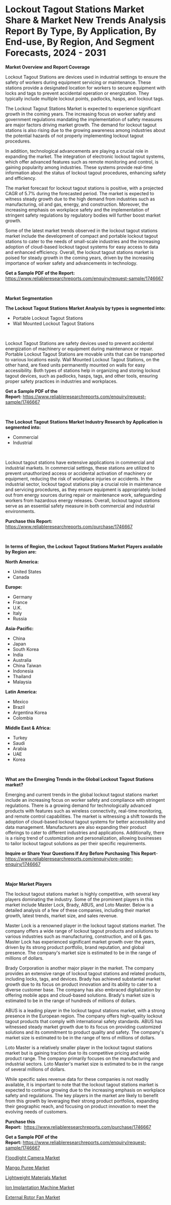 <p><h1>Lockout Tagout Stations Market Share & Market New Trends Analysis Report By Type, By Application, By End-use, By Region, And Segment Forecasts, 2024 - 2031</h1></p><p><strong>Market Overview and Report Coverage</strong></p>
<p><p>Lockout Tagout Stations are devices used in industrial settings to ensure the safety of workers during equipment servicing or maintenance. These stations provide a designated location for workers to secure equipment with locks and tags to prevent accidental operation or energization. They typically include multiple lockout points, padlocks, hasps, and lockout tags.</p><p>The Lockout Tagout Stations Market is expected to experience significant growth in the coming years. The increasing focus on worker safety and government regulations mandating the implementation of safety measures are major factors driving market growth. The demand for lockout tagout stations is also rising due to the growing awareness among industries about the potential hazards of not properly implementing lockout tagout procedures.</p><p>In addition, technological advancements are playing a crucial role in expanding the market. The integration of electronic lockout tagout systems, which offer advanced features such as remote monitoring and control, is gaining popularity among industries. These systems provide real-time information about the status of lockout tagout procedures, enhancing safety and efficiency.</p><p>The market forecast for lockout tagout stations is positive, with a projected CAGR of 5.7% during the forecasted period. The market is expected to witness steady growth due to the high demand from industries such as manufacturing, oil and gas, energy, and construction. Moreover, the increasing emphasis on workplace safety and the implementation of stringent safety regulations by regulatory bodies will further boost market growth.</p><p>Some of the latest market trends observed in the lockout tagout stations market include the development of compact and portable lockout tagout stations to cater to the needs of small-scale industries and the increasing adoption of cloud-based lockout tagout systems for easy access to data and enhanced efficiency. Overall, the lockout tagout stations market is poised for steady growth in the coming years, driven by the increasing importance of worker safety and advancements in technology.</p></p>
<p><strong>Get a Sample PDF of the Report:</strong> <a href="https://www.reliableresearchreports.com/enquiry/request-sample/1746667">https://www.reliableresearchreports.com/enquiry/request-sample/1746667</a></p>
<p>&nbsp;</p>
<p><strong>Market Segmentation</strong></p>
<p><strong>The Lockout Tagout Stations Market Analysis by types is segmented into:</strong></p>
<p><ul><li>Portable Lockout Tagout Stations</li><li>Wall Mounted Lockout Tagout Stations</li></ul></p>
<p>&nbsp;</p>
<p><p>Lockout Tagout Stations are safety devices used to prevent accidental energization of machinery or equipment during maintenance or repair. Portable Lockout Tagout Stations are movable units that can be transported to various locations easily. Wall Mounted Lockout Tagout Stations, on the other hand, are fixed units permanently mounted on walls for easy accessibility. Both types of stations help in organizing and storing lockout tagout devices, such as padlocks, hasps, tags, and other tools, ensuring proper safety practices in industries and workplaces.</p></p>
<p><strong>Get a Sample PDF of the Report:</strong>&nbsp;<a href="https://www.reliableresearchreports.com/enquiry/request-sample/1746667">https://www.reliableresearchreports.com/enquiry/request-sample/1746667</a></p>
<p>&nbsp;</p>
<p><strong>The Lockout Tagout Stations Market Industry Research by Application is segmented into:</strong></p>
<p><ul><li>Commercial</li><li>Industrial</li></ul></p>
<p>&nbsp;</p>
<p><p>Lockout tagout stations have extensive applications in commercial and industrial markets. In commercial settings, these stations are utilized to prevent unauthorized access or accidental activation of machinery or equipment, reducing the risk of workplace injuries or accidents. In the industrial sector, lockout tagout stations play a crucial role in maintenance and servicing procedures, as they ensure equipment is appropriately locked out from energy sources during repair or maintenance work, safeguarding workers from hazardous energy releases. Overall, lockout tagout stations serve as an essential safety measure in both commercial and industrial environments.</p></p>
<p><strong>Purchase this Report:</strong>&nbsp; <a href="https://www.reliableresearchreports.com/purchase/1746667">https://www.reliableresearchreports.com/purchase/1746667</a></p>
<p>&nbsp;</p>
<p><strong>In terms of Region, the Lockout Tagout Stations Market Players available by Region are:</strong></p>
<p>
    <p> <strong> North America: </strong>
        <ul>
            <li>United States</li>
            <li>Canada</li>
        </ul>
        </p> 
    <p> <strong> Europe: </strong>
        <ul>
            <li>Germany</li>
            <li>France</li>
            <li>U.K.</li>
            <li>Italy</li>
            <li>Russia</li>
        </ul>
        </p> 
    <p> <strong> Asia-Pacific: </strong>
        <ul>
            <li>China</li>
            <li>Japan</li>
            <li>South Korea</li>
            <li>India</li>
            <li>Australia</li>
            <li>China Taiwan</li>
            <li>Indonesia</li>
            <li>Thailand</li>
            <li>Malaysia</li>
        </ul>
        </p> 
    <p> <strong> Latin America: </strong>
        <ul>
            <li>Mexico</li>
            <li>Brazil</li>
            <li>Argentina Korea</li>
            <li>Colombia</li>
        </ul>
        </p> 
    <p> <strong> Middle East & Africa: </strong>
        <ul>
            <li>Turkey</li>
            <li>Saudi</li>
            <li>Arabia</li>
            <li>UAE</li>
            <li>Korea</li>
        </ul>
    </p>
    </p>
<p>&nbsp;</p>
<p><strong>What are the Emerging Trends in the Global Lockout Tagout Stations market?</strong></p>
<p><p>Emerging and current trends in the global lockout tagout stations market include an increasing focus on worker safety and compliance with stringent regulations. There is a growing demand for technologically advanced products with features such as wireless connectivity, real-time monitoring, and remote control capabilities. The market is witnessing a shift towards the adoption of cloud-based lockout tagout systems for better accessibility and data management. Manufacturers are also expanding their product offerings to cater to different industries and applications. Additionally, there is a rising trend of customization and personalization, allowing businesses to tailor lockout tagout solutions as per their specific requirements.</p></p>
<p><strong>Inquire or Share Your Questions If Any Before Purchasing This Report</strong>- <a href="https://www.reliableresearchreports.com/enquiry/pre-order-enquiry/1746667">https://www.reliableresearchreports.com/enquiry/pre-order-enquiry/1746667</a></p>
<p>&nbsp;</p>
<p><strong>Major Market Players</strong></p>
<p><p>The lockout tagout stations market is highly competitive, with several key players dominating the industry. Some of the prominent players in this market include Master Lock, Brady, ABUS, and Loto Master. Below is a detailed analysis of a few of these companies, including their market growth, latest trends, market size, and sales revenue.</p><p>Master Lock is a renowned player in the lockout tagout stations market. The company offers a wide range of lockout tagout products and solutions to various industries such as manufacturing, construction, and oil & gas. Master Lock has experienced significant market growth over the years, driven by its strong product portfolio, brand reputation, and global presence. The company's market size is estimated to be in the range of millions of dollars.</p><p>Brady Corporation is another major player in the market. The company provides an extensive range of lockout tagout stations and related products, including locks, tags, and devices. Brady has achieved substantial market growth due to its focus on product innovation and its ability to cater to a diverse customer base. The company has also embraced digitalization by offering mobile apps and cloud-based solutions. Brady's market size is estimated to be in the range of hundreds of millions of dollars.</p><p>ABUS is a leading player in the lockout tagout stations market, with a strong presence in the European region. The company offers high-quality lockout tagout products that comply with international safety standards. ABUS has witnessed steady market growth due to its focus on providing customized solutions and its commitment to product quality and safety. The company's market size is estimated to be in the range of tens of millions of dollars.</p><p>Loto Master is a relatively smaller player in the lockout tagout stations market but is gaining traction due to its competitive pricing and wide product range. The company primarily focuses on the manufacturing and industrial sectors. Loto Master's market size is estimated to be in the range of several millions of dollars.</p><p>While specific sales revenue data for these companies is not readily available, it is important to note that the lockout tagout stations market is expected to continue growing due to the increasing emphasis on workplace safety and regulations. The key players in the market are likely to benefit from this growth by leveraging their strong product portfolios, expanding their geographic reach, and focusing on product innovation to meet the evolving needs of customers.</p></p>
<p><strong>Purchase this Report:</strong>&nbsp;&nbsp;<a href="https://www.reliableresearchreports.com/purchase/1746667">https://www.reliableresearchreports.com/purchase/1746667</a></p>
<p></p>
<p><strong>Get a Sample PDF of the Report:</strong>&nbsp;<a href="https://www.reliableresearchreports.com/enquiry/request-sample/1746667">https://www.reliableresearchreports.com/enquiry/request-sample/1746667</a></p>
<p><p><a href="https://github.com/aliciawhite5576/Market-Research-Report-List-2/blob/main/floodlight-camera-market.md">Floodlight Camera Market</a></p><p><a href="https://medium.com/p/7730b0b056fe/edit">Mango Puree Market</a></p><p><a href="https://medium.com/p/13aaea2d09ef/edit">Lightweight Materials Market</a></p><p><a href="https://medium.com/p/298a397a98f5/edit">Ion Implantation Machine Market</a></p><p><a href="https://github.com/marloy8/Market-Research-Report-List-2/blob/main/external-rotor-fan-market.md">External Rotor Fan Market</a></p></p>